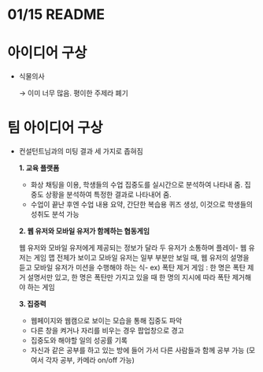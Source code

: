 # 01/15 README

# 아이디어 구상

- 식물의사
    
    → 이미 너무 많음. 평이한 주제라 폐기
    

# 팀 아이디어 구상

- 컨설턴트님과의 미팅 결과 세 가지로 좁혀짐
    
    **1. 교육 플랫폼**
    
    - 화상 채팅을 이용, 학생들의 수업 집중도를 실시간으로 분석하여 나타내 줌. 집중도 상황을 분석하여 특정한 결과로 나타내어 줌.
    - 수업이 끝난 후엔 수업 내용 요약, 간단한 복습용 퀴즈 생성, 이것으로 학생들의 성취도 분석 가능
    
    **2. 웹 유저와 모바일 유저가 함께하는 협동게임**
    
    웹 유저와 모바일 유저에게 제공되는 정보가 달라 두 유저가 소통하며 플레이- 웹 유저는 게임 맵 전체가 보이고 모바일 유저는 일부 부분만 보일 때, 웹 유저의 설명을 듣고 모바일 유저가 미션을 수행해야 하는 식- ex) 폭탄 제거 게임 : 한 명은 폭탄 제거 설명서만 있고, 한 명은 폭탄만 가지고 있을 때 한 명의 지시에 따라 폭탄 제거해야 하는 게임
    
    **3. 집중력**
    
    - 웹페이지와 웹캠으로 보이는 모습을 통해 집중도 파악
    - 다른 창을 켜거나 자리를 비우는 경우 팝업창으로 경고
    - 집중도와 해야할 일의 성공률 기록
    - 자신과 같은 공부를 하고 있는 방에 들어 가서 다른 사람들과 함께 공부 가능 (모여서 각자 공부, 카메라 on/off 가능)